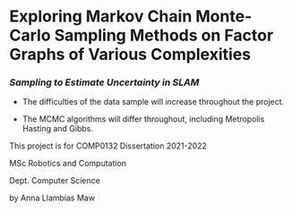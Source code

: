 # Exploring Markov Chain Monte-Carlo Sampling Methods on Factor Graphs of Various Complexities
### _Sampling to Estimate Uncertainty in SLAM_

 - The difficulties of the data sample will increase throughout the project.

 - The MCMC algorithms will differ throughout, including Metropolis Hasting and Gibbs.

This project is for COMP0132 Dissertation 2021-2022

MSc Robotics and Computation

Dept. Computer Science

by Anna Llambias Maw
